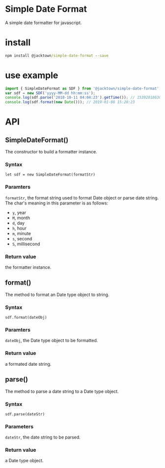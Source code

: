 # Simple Date Format

 A simple date formatter for javascript.

# install

```cmd
npm install @jacktown/simple-date-format --save
```

# use example

```javascript
import { SimpleDateFormat as SDF } from '@jacktown/simple-date-format';
var sdf = new SDF('yyyy-MM-dd hh:mm:ss');
console.log(sdf.parse('2018-10-11 04:04:23').getTime()); // 1539201863000
console.log(sdf.format(new Date())); // 2019-01-08 15:20:23
```

# API

## SimpleDateFormat()

The constructor to build a formatter instance.

### Syntax

`let sdf = new SimpleDateFormat(formatStr)`

### Paramters
  
`formatStr`, the format string used to format Date object or parse date string. The char's meaning in this parameter is as follows:
  * `y`, year
  * `M`, month
  * `d`, day
  * `h`, hour
  * `m`, minute
  * `s`, second
  * `S`, millisecond

### Return value

the formatter instance.

## format()

The method to format an Date type object to string.

### Syntax

`sdf.format(dateObj)`

### Paramters

`dateObj`, the Date type object to be formatted.

### Return value

a formated date string.

## parse()

The method to parse a date string to a Date type object.

### Syntax

`sdf.parse(dateStr)`

### Parameters

`dateStr`, the date string to be parsed.

### Return value

a Date type object.

